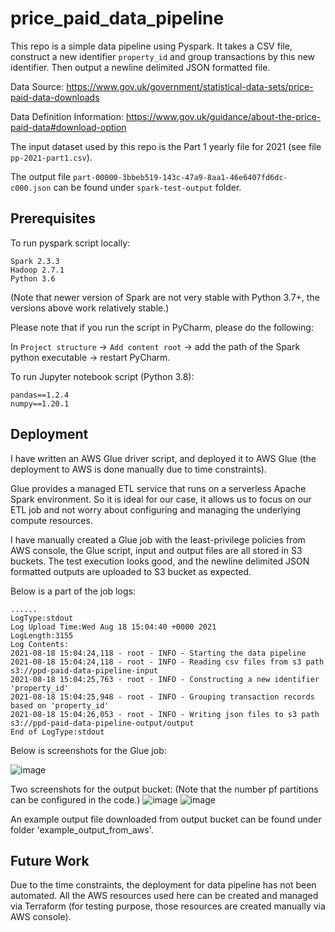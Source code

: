 # price_paid_data_pipeline

This repo is a simple data pipeline using Pyspark. 
It takes a CSV file, construct a new identifier `property_id` and group transactions by this new identifier.
Then output a newline delimited JSON formatted file.

Data Source: https://www.gov.uk/government/statistical-data-sets/price-paid-data-downloads

Data Definition Information: https://www.gov.uk/guidance/about-the-price-paid-data#download-option

The input dataset used by this repo is the Part 1 yearly file for 2021 (see file `pp-2021-part1.csv`).

The output file `part-00000-3bbeb519-143c-47a9-8aa1-46e6407fd6dc-c000.json` can be found under `spark-test-output` folder.


Prerequisites
---------
To run pyspark script locally:
```
Spark 2.3.3
Hadoop 2.7.1
Python 3.6
```
(Note that newer version of Spark are not very stable with Python 3.7+, the versions above work relatively stable.)

Please note that if you run the script in PyCharm, please do the following:

In `Project structure` -> `Add content root` -> add the path of the Spark python executable -> restart PyCharm.

To run Jupyter notebook script (Python 3.8):
```
pandas==1.2.4
numpy==1.20.1
```

Deployment
---------
I have written an AWS Glue driver script, and deployed it to AWS Glue (the deployment to AWS is done manually due to time constraints).

Glue provides a managed ETL service that runs on a serverless Apache Spark environment. 
So it is ideal for our case, it allows us to focus on our ETL job and not worry about configuring and managing the underlying compute resources.

I have manually created a Glue job with the least-privilege policies from AWS console, the Glue script, input and output files are all stored
in S3 buckets. The test execution looks good, and the newline delimited JSON formatted outputs are uploaded to S3 bucket as expected.

Below is a part of the job logs:
```
......
LogType:stdout
Log Upload Time:Wed Aug 18 15:04:40 +0000 2021
LogLength:3155
Log Contents:
2021-08-18 15:04:24,118 - root - INFO - Starting the data pipeline
2021-08-18 15:04:24,118 - root - INFO - Reading csv files from s3 path s3://ppd-paid-data-pipeline-input
2021-08-18 15:04:25,763 - root - INFO - Constructing a new identifier 'property_id'
2021-08-18 15:04:25,948 - root - INFO - Grouping transaction records based on 'property_id'
2021-08-18 15:04:26,053 - root - INFO - Writing json files to s3 path s3://ppd-paid-data-pipeline-output/output
End of LogType:stdout
```
Below is screenshots for the Glue job:
 
![image](https://user-images.githubusercontent.com/44141273/129926325-f843bf7a-2a44-47b5-b50e-a2b32f004b0d.png)

Two screenshots for the output bucket:
(Note that the number pf partitions can be configured in the code.)
![image](https://user-images.githubusercontent.com/44141273/129926575-cbe2d4b3-793a-47e8-b10d-d2c749a18173.png)
![image](https://user-images.githubusercontent.com/44141273/129926718-356f8a6d-4a4c-4967-aaeb-66055ea69000.png)

An example output file downloaded from output bucket can be found under folder 'example_output_from_aws'.

Future Work
---------
Due to the time constraints, the deployment for data pipeline has not been automated.
All the AWS resources used here can be created and managed via Terraform (for testing purpose, those resources are created manually via AWS console).
